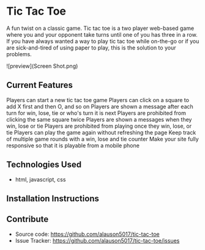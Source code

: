 # Tic Tac Toe
A fun twist on a classic game.  Tic tac toe is a two player web-based game where you and your opponent take turns until one of you has three in a row.  If you have always wanted a way to play tic tac toe while on-the-go or if you are sick-and-tired of using paper to play, this is the solution to your problems.

![preview](Screen Shot.png)

## Current Features
Players can start a new tic tac toe game
Players can click on a square to add X first and then O, and so on
Players are shown a message after each turn for win, lose, tie or who's turn it is next
Players are prohibited from clicking the same square twice
Players are shown a messages when they win, lose or tie
Players are prohibited from playing once they win, lose, or tie
Players can play the game again without refreshing the page
Keep track of multiple game rounds with a win, lose and tie counter
Make your site fully responsive so that it is playable from a mobile phone

## Technologies Used
- html, javascript, css

## Installation Instructions


## Contribute
- Source code: https://github.com/alauson5017/tic-tac-toe
- Issue Tracker: https://github.com/alauson5017/tic-tac-toe/issues